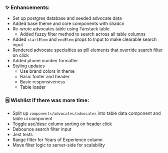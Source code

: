 ### ✨ Enhancements:

-   Set up postgres database and seeded advocate data
-   Added base theme and core components with shadcn
-   Re-wrote advocates table using Tanstack table
    -   Added fuzzy filter method to search across all table columns
-   Added `startElem` and `endElem` props to Input to make clearable search input
-   Rendered advocate specialties as pill elements that override search filter on click
-   Added phone number formatter
-   Styling updates
    -   Use brand colors in theme
    -   Basic footer and header
    -   Basic responsiveness
    -   Table loader

### 🗒️ Wishlist if there was more time:

-   Split up `components/advocates/advocates` into table data component and table ui component
-   Toggle asc/desc column sorting on header click
-   Debounce search filter input
-   Jest tests
-   Range filter for Years of Experience column
-   Move filter logic to server-side for scalability
